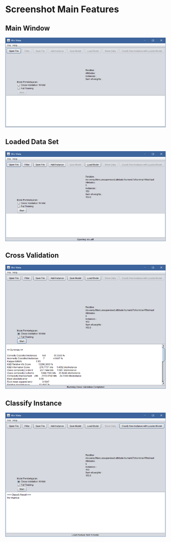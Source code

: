 # Screenshot Main Features

## Main Window

![Main Window](../assets/main.png "Main Window")

## Loaded Data Set

![Loaded Data Set](../assets/load-file.png "Loaded Data Set")

## Cross Validation

![Cross Validation](../assets/cross-validate.png "Cross Validation")

## Classify Instance

![Classify Instance](../assets/classify-instance.png "Classify Instance")

